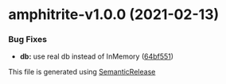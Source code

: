 # amphitrite-v1.0.0 (2021-02-13)


### Bug Fixes

* **db:** use real db instead of InMemory ([64bf551](https://github.com/AlexisMtr/amphitrite/commit/64bf551b6c72eefb412e28a785e296bbf2af9b56))

This file is generated using [SemanticRelease](https://github.com/semantic-release/changelog)
